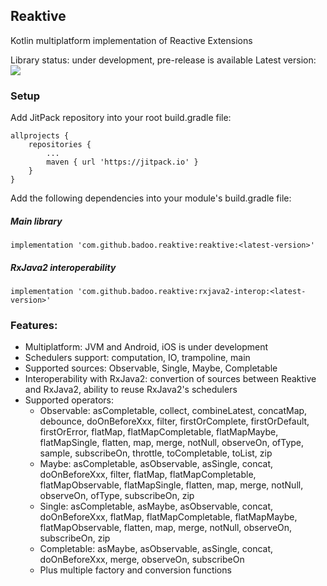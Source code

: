 ## Reaktive
Kotlin multiplatform implementation of Reactive Extensions

Library status: under development, pre-release is available
Latest version: [![](https://jitpack.io/v/badoo/Reaktive.svg)](https://jitpack.io/#badoo/Reaktive)

### Setup
Add JitPack repository into your root build.gradle file:
```
allprojects {
    repositories {
        ...
        maven { url 'https://jitpack.io' }
    }
}
```

Add the following dependencies into your module's build.gradle file:
##### Main library
```
implementation 'com.github.badoo.reaktive:reaktive:<latest-version>'
```

##### RxJava2 interoperability
```
implementation 'com.github.badoo.reaktive:rxjava2-interop:<latest-version>'
```

### Features:
* Multiplatform: JVM and Android, iOS is under development
* Schedulers support: computation, IO, trampoline, main
* Supported sources: Observable, Single, Maybe, Completable
* Interoperability with RxJava2: convertion of sources between Reaktive and RxJava2, ability to reuse RxJava2's schedulers
* Supported operators:
  * Observable: asCompletable, collect, combineLatest, concatMap, debounce, doOnBeforeXxx, filter, firstOrComplete, firstOrDefault, firstOrError, flatMap, flatMapCompletable, flatMapMaybe, flatMapSingle, flatten, map, merge, notNull, observeOn, ofType, sample, subscribeOn, throttle, toCompletable, toList, zip
  * Maybe: asCompletable, asObservable, asSingle, concat, doOnBeforeXxx, filter, flatMap, flatMapCompletable, flatMapObservable, flatMapSingle, flatten, map, merge, notNull, observeOn, ofType, subscribeOn, zip
  * Single: asCompletable, asMaybe, asObservable, concat, doOnBeforeXxx, flatMap, flatMapCompletable, flatMapMaybe, flatMapObservable, flatten, map, merge, notNull, observeOn, subscribeOn, zip
  * Completable: asMaybe, asObservable, asSingle, concat, doOnBeforeXxx, merge, observeOn, subscribeOn
  * Plus multiple factory and conversion functions
